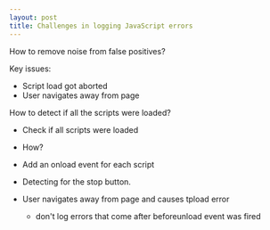 ```yaml
---
layout: post
title: Challenges in logging JavaScript errors
---
```


How to remove noise from false positives?

Key issues:
- Script load got aborted
- User navigates away from page

How to detect if all the scripts were loaded?
- Check if all scripts were loaded
- How?
- Add an onload event for each script
- Detecting for the stop button.

- User navigates away from page and causes tpload error
  - don't log errors that come after beforeunload event was fired
